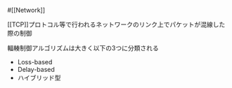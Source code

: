 #[[Network]]

[[TCP]]プロトコル等で行われるネットワークのリンク上でパケットが混線した際の制御

輻輳制御アルゴリズムは大きく以下の3つに分類される
- Loss-based
- Delay-based
- ハイブリッド型